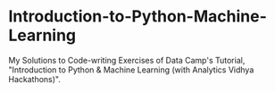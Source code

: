 # Introduction-to-Python-Machine-Learning
  My Solutions to Code-writing Exercises of Data Camp's Tutorial, "Introduction to Python &amp; Machine Learning (with Analytics Vidhya Hackathons)".

